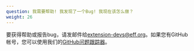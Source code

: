 ```yaml
---
question: 我需要帮助! 我发现了一个Bug! 我现在该怎么做？
weight: 26
---
```


要获得帮助或报告bug，请发邮件给[extension-devs@eff.org](mailto:extension-devs@eff.org)。如果您有GitHub帐号，您可以使用我们的[GitHub问题跟踪器](https://github.com/EFForg/privacybadger/issues)。
